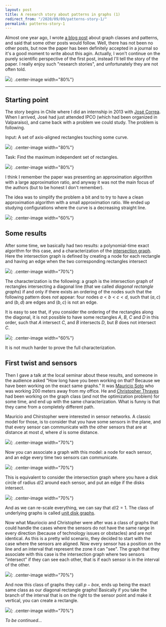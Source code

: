 ```yaml
---
layout: post
title: A research story about patterns in graphs (1)
redirect_from: "/2020/09/09/patterns-story-1/"
permalink: patterns-story-1
---
```


Almost one year ago, I wrote 
[a blog post](https://discrete-notes.github.io/patterns-1) about graph 
classes and patterns, and said that some other posts 
would follow. Well, there has not been no other posts, but now the 
paper has been definitely accepted in a journal so it's a good moment
to write about this agin. Actually, I won't continue on the purely 
scientific perspective of the first post, instead I'll tell the story of
the paper. I really enjoy such "research stories", and unfortunately 
they are not often told.    

![](assets/plage.JPG){: .center-image width="80%"}

---

## Starting point

The story begins in Chile where I did an internship in 2013 with 
[José Correa](https://www.dii.uchile.cl/~jcorrea/). When I arrived, 
José had just attended IPCO (which had been organized in Valparaiso), 
and came back with a problem we could study. The problem is following. 

Input: A set of axis-aligned rectangles touching some curve.

![](assets/rectangles-1.png){: .center-image width="80%"}

Task: Find the maximum independent set of rectangles. 

![](assets/rectangles-2.png){: .center-image width="80%"}

I think I remember the paper was presenting an approximation algorithm 
with a large approximation ratio, and anyway it was not the main focus 
of the authors (but to be honest I don't remember). 

The idea was to simplify the problem a bit and to try to have a clean 
approximation algorithm with a small approximation ratio. We ended up 
studying configurations where the curve is a decreasing straight line. 

![](assets/rectangles-3.png){: .center-image width="60%"}

## Some results

After some time, we basically had two results: a polynomial-time exact 
algorithm for this case, and a characterization of the 
[intersection graph](https://en.wikipedia.org/wiki/Intersection_graph). 
Here the intersection graph is defined by creating a node for each 
rectangle and having an edge when the two corresponding rectangles 
intersect

![](assets/diagonal-graph.png){: .center-image width="70%"}

The characterization is the following: a graph is the intersection graph
of rectangles intersecting a diagonal line (that we called *diagonal 
rectangle graphs*) if and only if there exists an ordering of the nodes 
such that the following pattern does *not* appear: four nodes $a<b<c<d$, 
such that $(a,c)$ and $(b,d)$ are edges and $(b,c)$ is not an edge.

It is easy to see that, if you consider the ordering of the rectangles 
along the diagonal, it is not possible to have some rectangles $A$, $B$, 
$C$ and $D$ in this order, such that $A$ intersect $C$, and $B$ 
intersects $D$, but $B$ does not intersect $C$.

![](assets/rectangle-characterization.png){: .center-image width="60%"}

It is not much harder to prove the full characterization.

## First twist and sensors

Then I gave a talk at the local seminar about these results, and someone
in the audience asked "How long have you been working on that? Because 
we have been working on the exact same graphs." It was 
[Mauricio Soto](http://www.dim.uchile.cl/~mausoto/) who was working 200 
meters away from my office. 
He and [Christopher Thraves](https://www.ing-mat.udec.cl/~cthraves/) 
had been working on the graph class (and not the optimization 
problem) for some time, and end up with the same characterization. 
What is funny is that they came from a completely different path. 

Mauricio and Chirstopher were interested in sensor networks. A classic 
model for those, is to consider that you have some sensors in the plane, 
and that every sensor can communicate with the other sensors that are 
at distance at most $d$, where $d$ is some distance. 

![](assets/sensors-1.png){: .center-image width="70%"}

Now you can 
associate a graph with this model: a node for each sensor, and an edge 
every time two sensors can communicate.   

![](assets/sensors-2.png){: .center-image width="70%"}

This is equivalent to consider 
the intersection graph where you have a disk circle of radius $d/2$ 
around each sensor, and put an edge if the disks intersect. 

![](assets/unit-disk.png){: .center-image width="70%"}

And as we can re-scale everything, we can say that $d/2=1$. The class of 
underlying graphs is called 
[unit disk graphs](https://en.wikipedia.org/wiki/Unit_disk_graph).

Now what Mauriocio and Christopher were after was a class of graphs 
that could handle the cases where the sensors do not have the same range
 in every direction (because of technology issues or obstacles) and are 
 not identical. As this is a pretty wild scenario, they decided to start 
 with the case where the sensors are aligned. Now every sensor has a 
 position on the line and an interval that represent the zone it can 
 "see". The graph that they associate with this case is the intersection 
 graph where two sensors "intersect" if they can see each other, that 
 is if each sensor is in the interval of the other.
 
![](assets/p-box.png){: .center-image width="70%"}

And now this class of graphs they call $p-box$, ends up being the exact 
same class as our diagonal rectangle graphs!
Basically if you take the branch of the interval that is on the right to
 the sensor point and make it vertical, you can create a rectangle.
 
![](assets/p-box-rectangles.png){: .center-image width="70%"}

*To be continued...*
